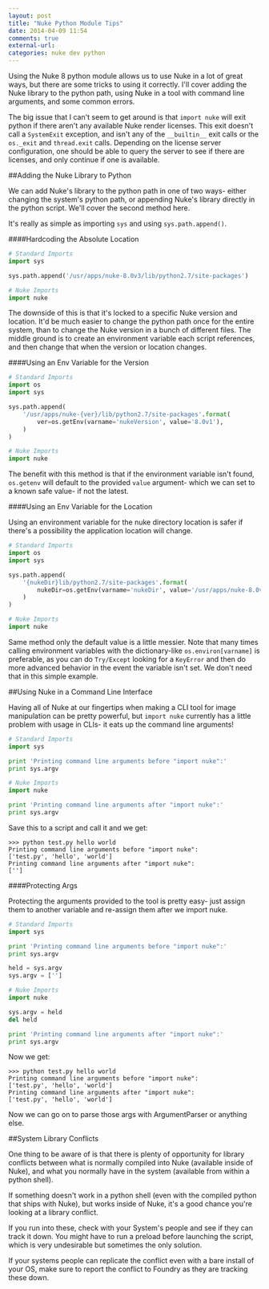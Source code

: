 ```yaml
---
layout: post
title: "Nuke Python Module Tips"
date: 2014-04-09 11:54
comments: true
external-url: 
categories: nuke dev python 
---
```


Using the Nuke 8 python module allows us to use Nuke in a lot of great ways, but there are some tricks to using it correctly. I'll cover adding the Nuke library to the python path, using Nuke in a tool with command line arguments, and some common errors.

<!-- more -->

The big issue that I can't seem to get around is that `import nuke` will exit python if there aren't any available Nuke render licenses. This exit doesn't call a `SystemExit` exception, and isn't any of the `__builtin__` exit calls or the `os._exit` and `thread.exit` calls. Depending on the license server configuration, one should be able to query the server to see if there are licenses, and only continue if one is available.

##Adding the Nuke Library to Python

We can add Nuke's library to the python path in one of two ways- either changing the system's python path, or appending Nuke's library directly in the python script. We'll cover the second method here.

It's really as simple as importing `sys` and using `sys.path.append()`.

####Hardcoding the Absolute Location

``` python Version Locked Import
# Standard Imports
import sys

sys.path.append('/usr/apps/nuke-8.0v3/lib/python2.7/site-packages')

# Nuke Imports
import nuke
```

The downside of this is that it's locked to a specific Nuke version and location. It'd be much easier to change the python path once for the entire system, than to change the Nuke version in a bunch of different files. The middle ground is to create an environment variable each script references, and then change that when the version or location changes.

####Using an Env Variable for the Version

``` python Version Variable mark:2,5-9 
# Standard Imports
import os
import sys

sys.path.append(
    '/usr/apps/nuke-{ver}/lib/python2.7/site-packages'.format(
        ver=os.getEnv(varname='nukeVersion', value='8.0v1'),
    )
)

# Nuke Imports
import nuke
```

The benefit with this method is that if the environment variable isn't found, `os.getenv` will default to the provided `value` argument- which we can set to a known safe value- if not the latest.

####Using an Env Variable for the Location

Using an environment variable for the nuke directory location is safer if there's a possibility the application location will change.

``` python Nuke Directory Variable mark:6-7
# Standard Imports
import os
import sys

sys.path.append(
    '{nukeDir}lib/python2.7/site-packages'.format(
        nukeDir=os.getEnv(varname='nukeDir', value='/usr/apps/nuke-8.0v1/'),
    )
)

# Nuke Imports
import nuke
```

Same method only the default value is a little messier. Note that many times calling environment variables with the dictionary-like `os.environ[varname]` is preferable, as you can do `Try/Except` looking for a `KeyError` and then do more advanced behavior in the event the variable isn't set. We don't need that in this simple example.

##Using Nuke in a Command Line Interface

Having all of Nuke at our fingertips when making a CLI tool for image manipulation can be pretty powerful, but `import nuke` currently has a little problem with usage in CLIs- it eats up the command line arguments!

``` python Sample CLI Arg Script
# Standard Imports
import sys

print 'Printing command line arguments before "import nuke":'
print sys.argv

# Nuke Imports
import nuke

print 'Printing command line arguments after "import nuke":'
print sys.argv
```

Save this to a script and call it and we get:

```
>>> python test.py hello world
Printing command line arguments before "import nuke":
['test.py', 'hello', 'world']
Printing command line arguments after "import nuke":
['']
```

####Protecting Args

Protecting the arguments provided to the tool is pretty easy- just assign them
to another variable and re-assign them after we import nuke.

``` python Fixed CLI Arg Script mark:7-8,13-14
# Standard Imports
import sys

print 'Printing command line arguments before "import nuke":'
print sys.argv

held = sys.argv
sys.argv = ['']

# Nuke Imports
import nuke

sys.argv = held
del held

print 'Printing command line arguments after "import nuke":'
print sys.argv
```

Now we get:

```
>>> python test.py hello world
Printing command line arguments before "import nuke":
['test.py', 'hello', 'world']
Printing command line arguments after "import nuke":
['test.py', 'hello', 'world']
```

Now we can go on to parse those args with ArgumentParser or anything else.

##System Library Conflicts

One thing to be aware of is that there is plenty of opportunity for library conflicts between what is normally compiled into Nuke (available inside of Nuke), and what you normally have in the system (available from within a python shell).

If something doesn't work in a python shell (even with the compiled python that ships with Nuke), but works inside of Nuke, it's a good chance you're looking at a library conflict. 

If you run into these, check with your System's people and see if they can track it down. You might have to run a preload before launching the script, which is very undesirable but sometimes the only solution.

If your systems people can replicate the conflict even with a bare install of your OS, make sure to report the conflict to Foundry as they are tracking these down.